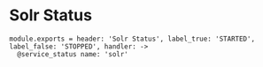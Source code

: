 
# Solr Status

    module.exports = header: 'Solr Status', label_true: 'STARTED', label_false: 'STOPPED', handler: ->
      @service_status name: 'solr'
